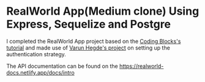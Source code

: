 # RealWorld App(Medium clone) Using Express, Sequelize and Postgre

I completed the RealWorld App project based on the [Coding Blocks's tutorial](https://cb.lk/yt/rwnodepl) and made use of [Varun Hegde's project](https://github.com/Varun-Hegde/Conduit_NodeJS) on setting up the authentication strategy.

The API documentation can be found on the https://realworld-docs.netlify.app/docs/intro
